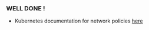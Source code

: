 
<br>

### WELL DONE !

* Kubernetes documentation for network policies [here](https://kubernetes.io/docs/concepts/services-networking/network-policies/)